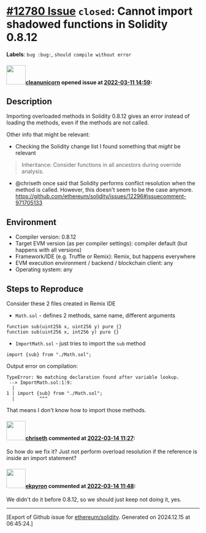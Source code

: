# [\#12780 Issue](https://github.com/ethereum/solidity/issues/12780) `closed`: Cannot import shadowed functions in Solidity 0.8.12
**Labels**: `bug :bug:`, `should compile without error`


#### <img src="https://avatars.githubusercontent.com/u/547012?u=6ac814ba387446832129ee2c1393985460bd1352&v=4" width="50">[cleanunicorn](https://github.com/cleanunicorn) opened issue at [2022-03-11 14:59](https://github.com/ethereum/solidity/issues/12780):

## Description

Importing overloaded methods in Solidity 0.8.12 gives an error instead of loading the methods, even if the methods are not called.


Other info that might be relevant:
- Checking the Solidity change list I found something that *might* be relevant
> Inheritance: Consider functions in all ancestors during override analysis.

- @chriseth once said that Solidity performs conflict resolution when the method is called. However, this doesn't seem to be the case anymore.
https://github.com/ethereum/solidity/issues/12296#issuecomment-971705133

## Environment

- Compiler version: 0.8.12
- Target EVM version (as per compiler settings): compiler default (but happens with all versions)
- Framework/IDE (e.g. Truffle or Remix): Remix, but happens everywhere
- EVM execution environment / backend / blockchain client: any
- Operating system: any

## Steps to Reproduce

Consider these 2 files created in Remix IDE

- `Math.sol` - defines 2 methods, same name, different arguments

```solidity
function sub(uint256 x, uint256 y) pure {}
function sub(uint256 x, int256 y) pure {}
```

- `ImportMath.sol` - just tries to import the `sub` method 

```solidity
import {sub} from "./Math.sol";
```

Output error on compilation:

```
TypeError: No matching declaration found after variable lookup.
 --> ImportMath.sol:1:9:
  |
1 | import {sub} from "./Math.sol";
  |         ^^^
```

That means I don't know how to import those methods.



#### <img src="https://avatars.githubusercontent.com/u/9073706?v=4" width="50">[chriseth](https://github.com/chriseth) commented at [2022-03-14 11:27](https://github.com/ethereum/solidity/issues/12780#issuecomment-1066669682):

So how do we fix it? Just not perform overload resolution if the reference is inside an import statement?

#### <img src="https://avatars.githubusercontent.com/u/1347491?v=4" width="50">[ekpyron](https://github.com/ekpyron) commented at [2022-03-14 11:48](https://github.com/ethereum/solidity/issues/12780#issuecomment-1066690027):

We didn't do it before 0.8.12, so we should just keep not doing it, yes.


-------------------------------------------------------------------------------



[Export of Github issue for [ethereum/solidity](https://github.com/ethereum/solidity). Generated on 2024.12.15 at 06:45:24.]
